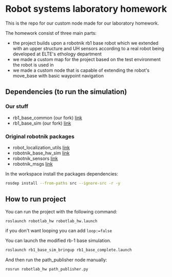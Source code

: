 # Robot systems laboratory homework
This is the repo for our custom node made for our laboratory homework.

The homework consist of three main parts:
- the project builds upon a robotnik rb1 base robot which we extended with an upper structure and UH sensors according to a real robot being developed at ELTE's ethology department
- we made a custom map for the project based on the test environment the robot is used in
- we made a custom node that is capable of extending the robot's move_base with basic waypoint navigation

## Dependencies (to run the simulation)
### Our stuff
- rb1_base_common (our fork) [link](https://github.com/PhylMacao/rb1_base_common)
- rb1_base_sim (our fork) [link](https://github.com/PhylMacao/rb1_base_sim)

### Original robotnik packages
- robot_localization_utils [link](https://github.com/RobotnikAutomation/robot_localization_utils)
- robotnik_base_hw_sim [link](https://github.com/RobotnikAutomation/robotnik_base_hw_sim)
- robotnik_sensors [link](https://github.com/RobotnikAutomation/robotnik_sensors)
- robotnik_msgs [link](https://github.com/RobotnikAutomation/robotnik_msgs)

In the workspace install the packages dependencies:
  ```bash
  rosdep install --from-paths src --ignore-src -r -y
  ```

## How to run project
You can run the project with the following command:
```bash
roslaunch robotlab_hw robotlab_hw.launch
```
if you don't want looping you can add `loop:=false`

You can launch the modified rb-1 base simulation.
```bash
roslaunch rb1_base_sim_bringup rb1_base_complete.launch
```

And then run the path_publisher node manually:
```bash
rosrun robotlab_hw path_publisher.py
```